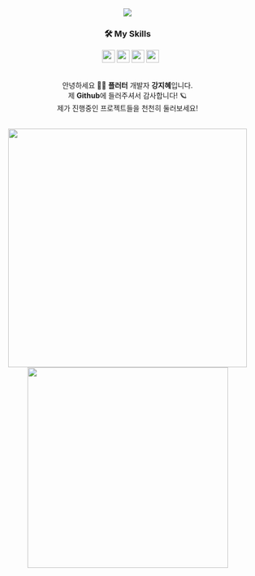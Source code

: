 
<div align="center">
  <img src="https://user-images.githubusercontent.com/47681139/205421822-7bf7ff45-81fd-40a0-91e2-1327e196c723.png">
 </div>  




<!-- 
<div align="center"><dl><dd><dl><dd><img src="https://user-images.githubusercontent.com/47681139/205215137-352c6ad6-632b-41b9-9c91-6454c5034234.gif" width="100", align="left"></dd></dl></dd></dl>
&nbsp;<h3>&nbsp;&nbsp;🛠 My Skills</h3>&nbsp;&nbsp;&nbsp;<img src="https://img.shields.io/badge/Dart-0175C2?style=flat&logo=Dart&logoColor=FFFFFF", height="25"> <img src="https://img.shields.io/badge/Flutter-02569B?style=flat&logo=Flutter&logoColor=FFFFFF" height="25"> <img src="https://img.shields.io/badge/Git-F05032?style=flat&logo=Git&logoColor=FFFFFF" height="25"> <img src="https://img.shields.io/badge/GetX-5C0EB0?style=flat&logoColor=FFFFFF" height="25">


</div> -->


<div align="center">
<h3>🛠 My Skills</h3>&nbsp;&nbsp;&nbsp;<img src="https://img.shields.io/badge/Dart-0175C2?style=flat&logo=Dart&logoColor=FFFFFF", height="25"> <img src="https://img.shields.io/badge/Flutter-02569B?style=flat&logo=Flutter&logoColor=FFFFFF" height="25"> <img src="https://img.shields.io/badge/Git-F05032?style=flat&logo=Git&logoColor=FFFFFF" height="25"> <img src="https://img.shields.io/badge/GetX-5C0EB0?style=flat&logoColor=FFFFFF" height="25">
<br>

</div>



<!-- <h4>  안녕하세요,</h4><h4> 플러터 개발자 강지혜입니다.</h4><h4>  제 Github에 들러주셔서 감사합니다! 🪐</h4><h4>  진행중인 프로젝트들을 천천히 둘러보세요!</h4> -->
  <br>
<div align="center">
  
안녕하세요 👋🏻 **플러터** 개발자 **강지혜**입니다.  
제 **Github**에 들러주셔서 감사합니다! 🪐  
제가 진행중인 프로젝트들을 천천히 둘러보세요!  
  </div>
  <br>

<div align="center"><img src="https://github-readme-stats.vercel.app/api?username=Yellowtoast&theme=graywhite&show_icons=true"width="470">

<img src="https://github-readme-stats.vercel.app/api/top-langs/?username=Yellowtoast&layout=compact" width="395">

</div>

 

<br>

<br>
